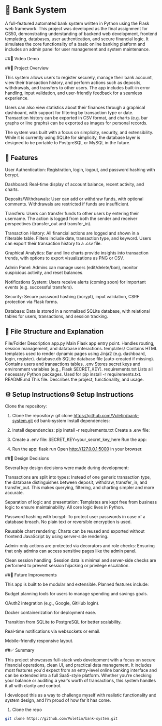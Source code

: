 # 🏦 Bank System

A full-featured automated bank system written in Python using the Flask web framework. This project was developed as the final assignment for CS50, demonstrating understanding of backend web development, frontend templating, databases, user authentication, and secure financial logic. It simulates the core functionality of a basic online banking platform and includes an admin panel for user management and system maintenance.

##🎥 Video Demo


##🧠 Project Overview

This system allows users to register securely, manage their bank account, view their transaction history, and perform actions such as deposits, withdrawals, and transfers to other users. The app includes built-in error handling, input validation, and user-friendly feedback for a seamless experience.

Users can also view statistics about their finances through a graphical dashboard, with support for filtering by transaction type or date. Transaction history can be exported in CSV format, and charts (e.g. bar graphs or line graphs) can be exported as images for personal records.

The system was built with a focus on simplicity, security, and extensibility. While it is currently using SQLite for simplicity, the database layer is designed to be portable to PostgreSQL or MySQL in the future.

## 🚀 Features

User Authentication: Registration, login, logout, and password hashing with bcrypt.

Dashboard: Real-time display of account balance, recent activity, and charts.

Deposits/Withdrawals: User can add or withdraw funds, with optional comments. Withdrawals are restricted if funds are insufficient.

Transfers: Users can transfer funds to other users by entering their username. The action is logged from both the sender and receiver perspectives (transfer_out and transfer_in).

Transaction History: All financial actions are logged and shown in a filterable table. Filters include date, transaction type, and keyword. Users can export their transaction history to a .csv file.

Graphical Analytics: Bar and line charts provide insights into transaction trends, with options to export visualizations as PNG or CSV.

Admin Panel: Admins can manage users (edit/delete/ban), monitor suspicious activity, and reset balances.

Notifications System: Users receive alerts (coming soon) for important events (e.g. successful transfers).

Security: Secure password hashing (bcrypt), input validation, CSRF protection via Flask forms.

Database: Data is stored in a normalized SQLite database, with relational tables for users, transactions, and session tracking.

## 📂 File Structure and Explanation

File/Folder	Description
app.py	Main Flask app entry point. Handles routing, session management, and database interactions.
templates/	Contains HTML templates used to render dynamic pages using Jinja2 (e.g. dashboard, login, register).
database.db	SQLite database file (auto-created if missing). Contains users and transactions tables.
.env	Stores secret keys and environment variables (e.g., Flask SECRET_KEY).
requirements.txt	Lists all necessary Python packages. Used for pip install -r requirements.txt.
README.md	This file. Describes the project, functionality, and usage.

## ⚙️ Setup Instructions⚙️ Setup Instructions

Clone the repository:

1. Clone the repository:
git clone https://github.com/Vuletin/bank-system.git
cd bank-system
Install dependencies:

2. Install dependencies:
pip install -r requirements.txt
Create a .env file:

3. Create a .env file:
SECRET_KEY=your_secret_key_here
Run the app:

4. Run the app:
flask run
Open http://127.0.0.1:5000 in your browser.

##🔧 Design Decisions

Several key design decisions were made during development:

Transactions are split into types: Instead of one generic transaction type, the database distinguishes between deposit, withdraw, transfer_in, and transfer_out. This makes querying, filtering, and charting simpler and more accurate.

Separation of logic and presentation: Templates are kept free from business logic to ensure maintainability. All core logic lives in Python.

Password hashing with bcrypt: To protect user passwords in case of a database breach. No plain text or reversible encryption is used.

Reusable chart rendering: Charts can be reused and exported without frontend JavaScript by using server-side rendering.

Admin-only actions are protected via decorators and role checks: Ensuring that only admins can access sensitive pages like the admin panel.

Clean session handling: Session data is minimal and server-side checks are performed to prevent session hijacking or privilege escalation.

##🔮 Future Improvements

This app is built to be modular and extensible. Planned features include:

Budget planning tools for users to manage spending and savings goals.

OAuth2 integration (e.g., Google, GitHub login).

Docker containerization for deployment ease.

Transition from SQLite to PostgreSQL for better scalability.

Real-time notifications via websockets or email.

Mobile-friendly responsive layout.

##✅ Summary

This project showcases full-stack web development with a focus on secure financial operations, clean UI, and practical data management. It includes most features you'd expect from an entry-level online banking interface and can be extended into a full SaaS-style platform. Whether you're checking your balance or auditing a year’s worth of transactions, this system handles it all with clarity and control.

I developed this as a way to challenge myself with realistic functionality and system design, and I’m proud of how far it has come.

1. Clone the repo  
```bash
git clone https://github.com/Vuletin/bank-system.git

